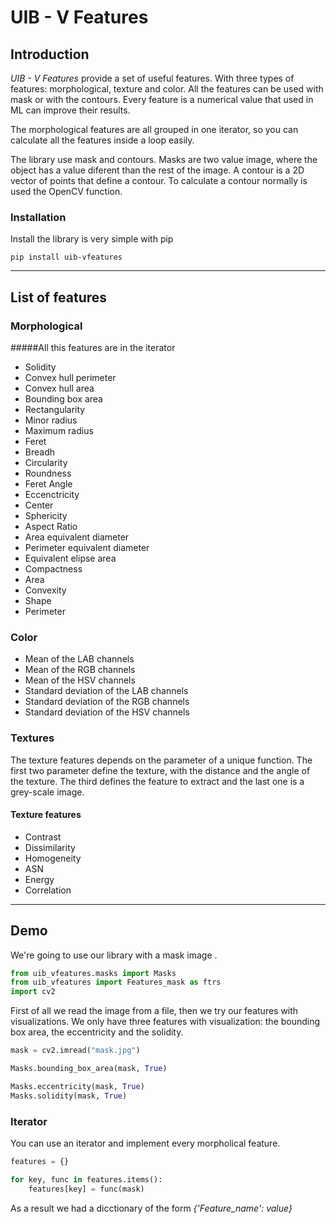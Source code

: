 # UIB - V Features

## Introduction 

*UIB - V Features* provide a set of useful features. With three types of features: morphological, texture 
and color. All the features can be used with mask or with the contours. Every feature is a numerical value 
that used in ML can improve their results. 
 
The morphological features are all grouped in one iterator, so you can calculate all the features inside 
a loop easily.

The library use mask and contours. Masks are two value image, where the object has a value diferent than the rest of 
the image. A contour is a 2D vector of points that define a contour. To calculate a contour normally is used the OpenCV
function.

### Installation

Install the library is very simple with pip

```
pip install uib-vfeatures
``` 

---
## List of features

### Morphological

#####All this features are in the iterator

*   Solidity
*   Convex hull perimeter
*   Convex hull area
*   Bounding box area
*   Rectangularity
*   Minor radius
*   Maximum radius
*   Feret
*   Breadh
*   Circularity
*   Roundness
*   Feret Angle
*   Eccenctricity
*   Center
*   Sphericity
*   Aspect Ratio
*   Area equivalent diameter
*   Perimeter equivalent diameter
*   Equivalent elipse area
*   Compactness
*   Area
*   Convexity
*   Shape
*   Perimeter

### Color

*   Mean of the LAB channels
*   Mean of the RGB channels
*   Mean of the HSV channels
*   Standard deviation of the LAB channels
*   Standard deviation of the RGB channels
*   Standard deviation of the HSV channels


### Textures

The texture features depends on the parameter of a unique function. The first two parameter define the texture,
with the distance and the angle of the texture. The third defines the feature to extract and the last one is 
a grey-scale image.

#### Texture features

+   Contrast
+   Dissimilarity
+   Homogeneity
+   ASN
+   Energy
+   Correlation

---

## Demo

We're going to use our library with a mask image .

```python
from uib_vfeatures.masks import Masks
from uib_vfeatures import Features_mask as ftrs
import cv2

```
First of all we read the image from a file, then we try our features with visualizations. We only have 
three features with visualization: the bounding box area, the eccentricity and the solidity. 

```python
mask = cv2.imread("mask.jpg")

Masks.bounding_box_area(mask, True)

Masks.eccentricity(mask, True)
Masks.solidity(mask, True)
```

### Iterator

You can use an iterator and implement every morpholical feature. 

```python
features = {}

for key, func in features.items():
    features[key] = func(mask)

```
As a result we had a dicctionary of the form *{'Feature_name': value}*
